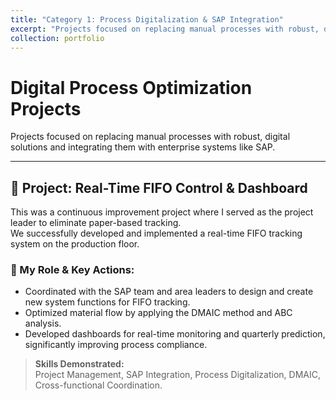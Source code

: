 ```yaml
---
title: "Category 1: Process Digitalization & SAP Integration"
excerpt: "Projects focused on replacing manual processes with robust, digital solutions and integrating them with enterprise systems like SAP."
collection: portfolio
---
```


# Digital Process Optimization Projects

Projects focused on replacing manual processes with robust, digital solutions and integrating them with enterprise systems like SAP.

---

## 📌 Project: Real-Time FIFO Control & Dashboard

This was a continuous improvement project where I served as the project leader to eliminate paper-based tracking.  
We successfully developed and implemented a real-time FIFO tracking system on the production floor.

### 🔧 My Role & Key Actions:

- Coordinated with the SAP team and area leaders to design and create new system functions for FIFO tracking.
- Optimized material flow by applying the DMAIC method and ABC analysis.
- Developed dashboards for real-time monitoring and quarterly prediction, significantly improving process compliance.

> **Skills Demonstrated:**  
> Project Management, SAP Integration, Process Digitalization, DMAIC, Cross-functional Coordination.

